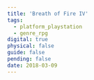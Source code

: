 ```yaml
---
title: 'Breath of Fire IV'
tags:
  - platform_playstation
  - genre_rpg
digital: true
physical: false
guide: false
pending: false
date: 2018-03-09
---
```

